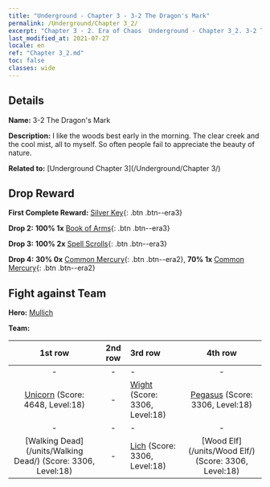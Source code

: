 ```yaml
---
title: "Underground - Chapter 3 - 3-2 The Dragon's Mark"
permalink: /Underground/Chapter 3_2/
excerpt: "Chapter 3 - 2. Era of Chaos  Underground - Chapter 3_2. 3-2 The Dragon's Mark"
last_modified_at: 2021-07-27
locale: en
ref: "Chapter 3_2.md"
toc: false
classes: wide
---
```


## Details

 **Name:** 3-2 The Dragon's Mark

 **Description:** I like the woods best early in the morning. The clear creek and the cool mist, all to myself. So often people fail to appreciate the beauty of nature.

 **Related to:** [Underground Chapter 3](/Underground/Chapter 3/)

## Drop Reward

 **First Complete Reward:** [Silver Key](/Items/con_693/){: .btn .btn--era3}

 **Drop 2:** **100% 1x** [Book of Arms](/Items/mat_18/){: .btn .btn--era3}

 **Drop 3:** **100% 2x** [Spell Scrolls](/Items/con_694/){: .btn .btn--era3}

 **Drop 4:** **30% 0x** [Common Mercury](/Items/mat_8/){: .btn .btn--era2}, **70% 1x** [Common Mercury](/Items/mat_8/){: .btn .btn--era2}


## Fight against Team
 **Hero:** [Mullich](/heroes/Mullich/)

 **Team:**


  | 1st row | 2nd row | 3rd row | 4th row |
  |:----:|:----:|:----|:----:|
  | - | - | - | - |
  | [Unicorn](/units/Unicorn/) (Score: 4648, Level:18)  | - | [Wight](/units/Wight/) (Score: 3306, Level:18)  | [Pegasus](/units/Pegasus/) (Score: 3306, Level:18)  |
  | - | - | - | - |
  | [Walking Dead](/units/Walking Dead/) (Score: 3306, Level:18)  | - | [Lich](/units/Lich/) (Score: 3306, Level:18)  | [Wood Elf](/units/Wood Elf/) (Score: 3306, Level:18)  |


